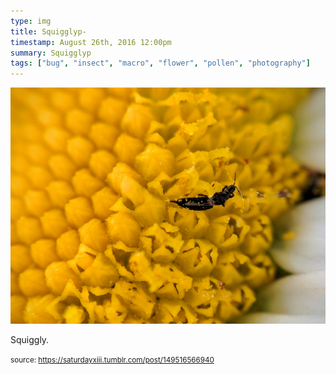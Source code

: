 ```yaml
---
type: img
title: Squigglyp-
timestamp: August 26th, 2016 12:00pm
summary: Squigglyp 
tags: ["bug", "insect", "macro", "flower", "pollen", "photography"]
---
```

<img src="../media/149516566940.jpg"/>
                                                                                          <div class="caption"><p>Squiggly.</p> </div>
                                    
                
                
                
                
                                
<small>source: https://saturdayxiii.tumblr.com/post/149516566940</small>